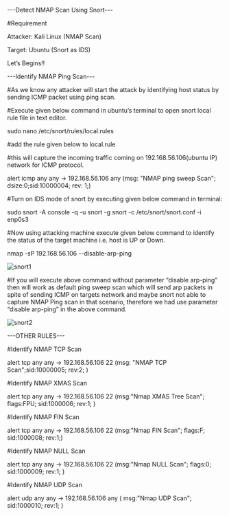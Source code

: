 ---Detect NMAP Scan Using Snort---

#Requirement

Attacker: Kali Linux (NMAP Scan)

Target: Ubuntu (Snort as IDS)

Let’s Begins!!

---Identify NMAP Ping Scan---

#As we know any attacker will start the attack by identifying host status by sending ICMP packet using ping scan.

#Execute given below command in ubuntu’s terminal to open snort local rule file in text editor.

sudo nano /etc/snort/rules/local.rules

#add the rule given below to local.rule

#this will capture the incoming traffic coming on 192.168.56.106(ubuntu IP) network for ICMP protocol.

alert icmp any any -> 192.168.56.106 any (msg: "NMAP ping sweep Scan"; dsize:0;sid:10000004; rev: 1;)

#Turn on IDS mode of snort by executing given below command in terminal:

sudo snort -A console -q -u snort -g snort -c /etc/snort/snort.conf -i enp0s3

#Now using attacking machine execute given below command to identify the status of the target machine i.e. host is UP or Down.

nmap -sP 192.168.56.106 --disable-arp-ping

![snort1](https://user-images.githubusercontent.com/120714890/208252559-906370bd-08aa-4c79-b128-1702c7a896e7.png)

#If you will execute above command without parameter “disable arp-ping” then will work as default ping sweep scan which will send arp packets in spite of sending 
ICMP on targets network and maybe snort not able to capture NMAP Ping scan in that scenario, therefore we had use parameter “disable arp-ping” in the above command.

![snort2](https://user-images.githubusercontent.com/120714890/208252437-af111121-2299-4e52-b49b-1fe1ab16d0cb.png)


---OTHER RULES---

#Identify NMAP TCP Scan

alert tcp any any -> 192.168.56.106 22 (msg: "NMAP TCP Scan";sid:10000005; rev:2; )

#Identify NMAP XMAS Scan

alert tcp any any -> 192.168.56.106 22 (msg:"Nmap XMAS Tree Scan"; flags:FPU; sid:1000006; rev:1; )

#Identify NMAP FIN Scan

alert tcp any any -> 192.168.56.106 22 (msg:"Nmap FIN Scan"; flags:F; sid:1000008; rev:1;)

#Identify NMAP NULL Scan

alert tcp any any -> 192.168.56.106 22 (msg:"Nmap NULL Scan"; flags:0; sid:1000009; rev:1; )

#Identify NMAP UDP Scan

alert udp any any -> 192.168.56.106 any ( msg:"Nmap UDP Scan"; sid:1000010; rev:1; )








